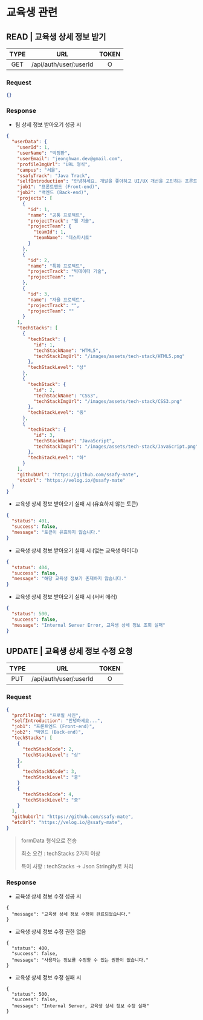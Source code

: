 # 교육생 관련

## READ | 교육생 상세 정보 받기

| TYPE |          URL           | TOKEN |
| :--: | :--------------------: | :---: |
| GET  | /api/auth/user/:userId |   O   |

### Request

```json
{}
```

### Response

- 팀 상세 정보 받아오기 성공 시

```json
{
  "userData": {
    "userId": 1,
    "userName": "박정환",
    "userEmail": "jeonghwan.dev@gmail.com",
    "profileImgUrl": "URL 형식",
    "campus": "서울",
    "ssafyTrack": "Java Track",
    "selfIntroduction": "안녕하세요. 개발을 좋아하고 UI/UX 개선을 고민하는 프론트엔드 개발자 박정환입니다.",
    "job1": "프론트엔드 (Front-end)",
    "job2": "백엔드 (Back-end)",
    "projects": [
      {
        "id": 1,
        "name": "공통 프로젝트",
        "projectTrack": "웹 기술",
        "projectTeam": {
          "teamId": 1,
          "teamName": "데스파시토"
        }
      },
      {
        "id": 2,
        "name": "특화 프로젝트",
        "projectTrack": "빅데이터 기술",
        "projectTeam": ""
      },
      {
        "id": 3,
        "name": "자율 프로젝트",
        "projectTrack": "",
        "projectTeam": ""
      }
    ],
    "techStacks": [
      {
        "techStack": {
          "id": 1,
          "techStackName": "HTML5",
          "techStackImgUrl": "/images/assets/tech-stack/HTML5.png"
        },
        "techStackLevel": "상"
      },
      {
        "techStack": {
          "id": 2,
          "techStackName": "CSS3", 
          "techStackImgUrl": "/images/assets/tech-stack/CSS3.png"
        },
        "techStackLevel": "중"
      },
      {
        "techStack": {
          "id": 3,
          "techStackName": "JavaScript",
          "techStackImgUrl": "/images/assets/tech-stack/JavaScript.png"
        },
        "techStackLevel": "하"
      }
    ],
    "githubUrl": "https://github.com/ssafy-mate",
    "etcUrl": "https://velog.io/@ssafy-mate"
  }
}
```

- 교육생 상세 정보 받아오기 실패 시 (유효하지 않는 토큰)

```json
{
  "status": 401,
  "success": false,
  "message": "토큰이 유효하지 않습니다."
}
```

- 교육생 상세 정보 받아오기 실패 시 (없는 교육생 아이디)

```json
{
  "status": 404,
  "success": false,
  "message": "해당 교육생 정보가 존재하지 않습니다."
}
```

- 교육생 상세 정보 받아오기 실패 시 (서버 에러)

```json
{
  "status": 500,
  "success": false,
  "message": "Internal Server Error, 교육생 상세 정보 조회 실패"
}
```



## UPDATE | 교육생 상세 정보 수정 요청

| TYPE |          URL           | TOKEN |
| :--: | :--------------------: | :---: |
| PUT  | /api/auth/user/:userId |   O   |

### Request

```json
{
  "profileImg": "프로필 사진",
  "selfIntroduction": "안녕하세요...",
  "job1": "프론트엔드 (Front-end)",
  "job2": "백엔드 (Back-end)",
  "techStacks": [
    {
      "techStackCode": 2,
      "techStackLevel": "상"
    },
    {
      "techStackNCode": 3,
      "techStackLevel": "중"
    }
    {
      "techStackCode": 4,
      "techStackLevel": "중"
    }
  ],
  "githubUrl": "https://github.com/ssafy-mate",
  "etcUrl": "https://velog.io/@ssafy-mate",
}
```

>formData 형식으로 전송
>
>최소 요건 : techStacks 2가지 이상
>
>특이 사항 : techStacks → Json Stringify로 처리



### Response

- 교육생 상세 정보 수정 성공 시

```
{
  "message": "교육생 상세 정보 수정이 완료되었습니다."
}
```

- 교육생 상세 정보 수정 권한 없음

```
{
  "status": 400,
  "success": false,
  "message": "사용자는 정보를 수정할 수 있는 권한이 없습니다."
}
```

- 교육생 상세 정보 수정 실패 시

```
{
  "status": 500,
  "success": false,
  "message": "Internal Server, 교육생 상세 정보 수정 실패"
}
```

